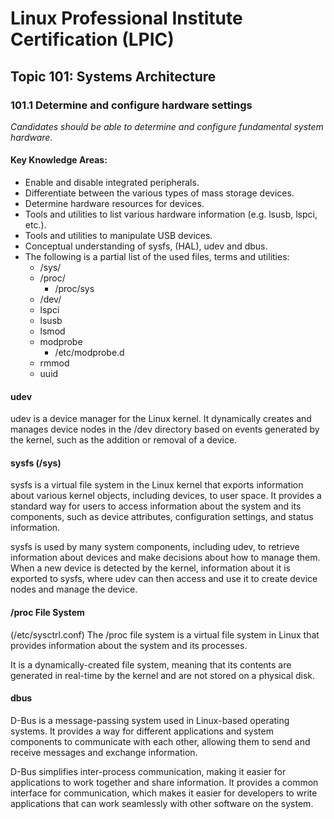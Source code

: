 # Linux Professional Institute Certification (LPIC)

## Topic 101: Systems Architecture

### 101.1 Determine and configure hardware settings

_Candidates should be able to determine and configure fundamental system hardware._

#### Key Knowledge Areas:

* Enable and disable integrated peripherals.
* Differentiate between the various types of mass storage devices.
* Determine hardware resources for devices.
* Tools and utilities to list various hardware information (e.g. lsusb, lspci, etc.).
* Tools and utilities to manipulate USB devices.
* Conceptual understanding of sysfs, (HAL), udev and dbus.
* The following is a partial list of the used files, terms and utilities:
  * /sys/
  * /proc/
    * /proc/sys
  * /dev/
  * lspci
  * lsusb
  * lsmod
  * modprobe
    * /etc/modprobe.d
  * rmmod
  * uuid

#### udev

udev is a device manager for the Linux kernel. It dynamically creates and manages device nodes in the /dev directory based on events generated by the kernel, such as the addition or removal of a device.

#### sysfs (/sys)

sysfs is a virtual file system in the Linux kernel that exports information about various kernel objects, including devices, to user space. It provides a standard way for users to access information about the system and its components, such as device attributes, configuration settings, and status information.

sysfs is used by many system components, including udev, to retrieve information about devices and make decisions about how to manage them. When a new device is detected by the kernel, information about it is exported to sysfs, where udev can then access and use it to create device nodes and manage the device.

#### /proc File System

(/etc/sysctrl.conf)
The /proc file system is a virtual file system in Linux that provides information about the system and its processes.

It is a dynamically-created file system, meaning that its contents are generated in real-time by the kernel and are not stored on a physical disk.

#### dbus

D-Bus is a message-passing system used in Linux-based operating systems. It provides a way for different applications and system components to communicate with each other, allowing them to send and receive messages and exchange information.

D-Bus simplifies inter-process communication, making it easier for applications to work together and share information. It provides a common interface for communication, which makes it easier for developers to write applications that can work seamlessly with other software on the system.

